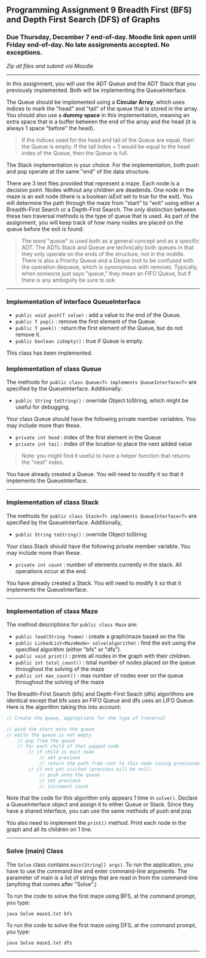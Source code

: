 ## Programming Assignment 9 Breadth First (BFS) and Depth First Search (DFS) of Graphs

### Due Thursday, December 7 end-of-day. Moodle link open until Friday end-of-day. No late assignments accepted. No exceptions.
_Zip all files and submit via Moodle_

<hr>

In this assignment, you will use the ADT Queue and the ADT Stack that you previously implemented. Both will be implementing the QueueInterface.

The Queue should be implemented using a **Circular Array**, which uses indices to mark the "head" and "tail" of the queue that is stored in the array. You should also use a **dummy space** in this implementation, meaning an extra space that is a buffer between the end of the array and the head (it is always 1 space "before" the head).

> If the indices used for the head and tail of the Queue are equal, then the Queue is empty. If the tail index + 1 would be equal to the head index of the Queue, then the Queue is full.

The Stack implementation is your choice. For the implementation, both push and pop operate at the same "end" of the data structure. 

There are 3 text files provided that represent a maze. Each node is a decision point. Nodes without any children are deadends. One node in the maze is an exit node (there is a boolean _isExit_ set to true for the exit). You will determine the path through the maze from "start" to "exit" using either a Breadth-First Search or a Depth-First Search. The only distinction between these two traversal methods is the type of queue that is used. As part of the assignment, you will keep track of how many nodes are placed on the queue before the exit is found.

> The word "queue" is used both as a general concept and as a specific ADT. The ADTs Stack and Queue are technically both queues in that they only operate on the ends of the structure, not in the middle. There is also a Priority Queue and a Deque (not to be confused with the operation dequeue, which is synonymous with remove). Typically, when someone just says "queue," they mean an FIFO Queue, but if there is any ambiguity be sure to ask.

<hr>

### Implementation of interface QueueInterface
- `public void push(T value)` : add a value to the end of the Queue.
- `public T pop()` : remove the first element of the Queue.
- `public T peek()` : return the first element of the Queue, but do not remove it.
- `public boolean isEmpty()` : true if Queue is empty.

This class has been implemented.

### Implementation of class Queue

The methods for `public class Queue<T> implements QueueInterface<T>` are specified by the QueueInterface. Additionally:
- `public String toString()` : override Object toString, which might be useful for debugging.

Your class Queue should have the following private member variables. You may include more than these.
- `private int head` : index of the first element in the Queue
- `private int tail` : index of the location to place the next added value

>Note: you might find it useful to have a helper function that returns the "next" index.

You have already created a Queue. You will need to modify it so that it implements the QueueInterface.

<hr>

### Implementation of class Stack

The methods for `public class Stack<T> implements QueueInterface<T>` are specified by the QueueInterface. Additionally,

- `public String toString()` : override Object toString

Your class Stack should have the following private member variable. You may include more than these.

- `private int count` : number of elements currently in the stack. All operations occur at the end.

You have already created a Stack. You will need to modify it so that it implements the QueueInterface.

<hr>

### Implementation of class Maze

The method descriptions for `public class Maze` are:
- `public load(String fname)` : create a graph/maze based on the file
- `public LinkedList<MazeNode> solve(algorithm)` : find the exit using the specified algorithm (either "bfs" or "dfs").
- `public void print()` : prints all nodes in the graph with their children.
- `public int total_count()` : total number of nodes placed on the queue throughout the solving of the maze
- `public int max_count()` : max number of nodes ever on the queue throughout the solving of the maze

The Breadth-First Search (bfs) and Depth-First Seach (dfs) algorithms are identical except that bfs uses an FIFO Queue and dfs uses an LIFO Queue. Here is the algorithm taking this into account:

```Java
// Create the queue, appropriate for the type of traversal

// push the start onto the queue
// while the queue is not empty
    // pop from the queue
    // for each child of that popped node
        // if child is exit node
            // set previous
            // return the path from root to this node (using previouses)
        // if not yet visited (previous will be null)
            // push onto the queue
            // set previous
            // increment count
```

Note that the code for this algorithm only appears 1 time in `solve()`. Declare a QueueInterface object and assign it to either Queue or Stack. Since they have a shared interface, you can use the same methods of push and pop.

You also need to implement the `print()` method. Print each node in the graph and all its children on 1 line.

<hr>

### Solve (main) Class

The `Solve` class contains `main(String[] args)`. To run the application, you have to use the command line and enter command-line arguments. The parameter of main is a list of strings that are read in from the command-line (anything that comes after "Solve".)

To run the code to solve the first maze using BFS, at the command prompt, you type:
```
java Solve maze1.txt bfs 
```

To run the code to solve the first maze using DFS, at the command prompt, you type:
```
java Solve maze1.txt dfs 
```

<hr>


